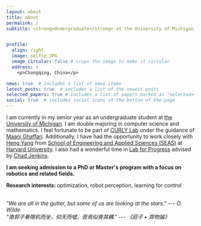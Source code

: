 ```yaml
---
layout: about
title: about
permalink: /
subtitle: <strong>Undergraduate</strong> at the University of Michigan <br>Robotics, Math, Computer Science


profile:
  align: right
  image: selfie.JPG
  image_circular: false # crops the image to make it circular
  address: >
    <p>Chongqing, China</p>

news: true  # includes a list of news items
latest_posts: true  # includes a list of the newest posts
selected_papers: true # includes a list of papers marked as "selected={true}"
social: true  # includes social icons at the bottom of the page
---
```


I am currently in my senior year as an undergraduate student at [the University of Michigan](https://umich.edu/). I am double majoring in computer science and mathematics. I feel fortunate to be part of [CURLY Lab](https://curly.engin.umich.edu/) under the guidance of [Maani Ghaffari](https://robotics.umich.edu/profile/maani-ghaffari/). Additionally, I have had the opportunity to work closely with [Heng Yang](https://hankyang.seas.harvard.edu/) from [School of Engineering and Applied Sciences (SEAS)](https://seas.harvard.edu/) at [Harvard University](https://www.harvard.edu/). I also had a wonderful time in [Lab for Progress](https://progress.eecs.umich.edu/) advised by [Chad Jenkins](https://ocj.name/).

<strong>I am seeking admission to a PhD or Master's program with a focus on robotics and related fields.</strong>

<strong>Research interests: </strong> optimization, robot perception, learning for control


<br><em>"We are all in the gutter, but some of us are looking at the stars." --- O. Wilde </em><br><em>"南郭子綦隱机而坐，仰天而噓，荅焉似喪其耦." --- 《莊子 • 齊物論》 </em>